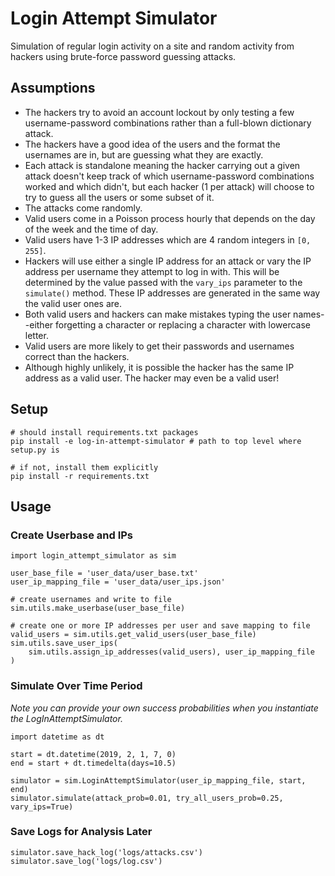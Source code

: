 # Login Attempt Simulator
Simulation of regular login activity on a site and random activity from hackers using brute-force password guessing attacks.

## Assumptions
- The hackers try to avoid an account lockout by only testing a few username-password combinations rather than a full-blown dictionary attack.
- The hackers have a good idea of the users and the format the usernames are in, but are guessing what they are exactly.
- Each attack is standalone meaning the hacker carrying out a given attack doesn't keep track of which username-password combinations worked and which didn't, but each hacker (1 per attack) will choose to try to guess all the users or some subset of it.
- The attacks come randomly.
- Valid users come in a Poisson process hourly that depends on the day of the week and the time of day.
- Valid users have 1-3 IP addresses which are 4 random integers in `[0, 255]`.
- Hackers will use either a single IP address for an attack or vary the IP address per username they attempt to log in with. This will be determined by the value passed with the `vary_ips` parameter to the `simulate()` method. These IP addresses are generated in the same way the valid user ones are.
- Both valid users and hackers can make mistakes typing the user names--either forgetting a character or replacing a character with lowercase letter.
- Valid users are more likely to get their passwords and usernames correct than the hackers.
- Although highly unlikely, it is possible the hacker has the same IP address as a valid user. The hacker may even be a valid user!

## Setup
```
# should install requirements.txt packages
pip install -e log-in-attempt-simulator # path to top level where setup.py is

# if not, install them explicitly
pip install -r requirements.txt
```

## Usage

### Create Userbase and IPs
```
import login_attempt_simulator as sim

user_base_file = 'user_data/user_base.txt'
user_ip_mapping_file = 'user_data/user_ips.json'

# create usernames and write to file
sim.utils.make_userbase(user_base_file)

# create one or more IP addresses per user and save mapping to file
valid_users = sim.utils.get_valid_users(user_base_file)
sim.utils.save_user_ips(
    sim.utils.assign_ip_addresses(valid_users), user_ip_mapping_file
)
```

### Simulate Over Time Period
*Note you can provide your own success probabilities when you instantiate the LogInAttemptSimulator.*
```
import datetime as dt

start = dt.datetime(2019, 2, 1, 7, 0)
end = start + dt.timedelta(days=10.5)

simulator = sim.LoginAttemptSimulator(user_ip_mapping_file, start, end)
simulator.simulate(attack_prob=0.01, try_all_users_prob=0.25, vary_ips=True)
```

### Save Logs for Analysis Later
```
simulator.save_hack_log('logs/attacks.csv')
simulator.save_log('logs/log.csv')
```
